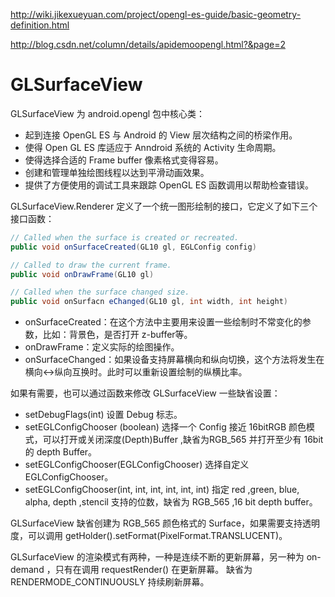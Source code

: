http://wiki.jikexueyuan.com/project/opengl-es-guide/basic-geometry-definition.html

http://blog.csdn.net/column/details/apidemoopengl.html?&page=2

# GLSurfaceView
GLSurfaceView 为 android.opengl 包中核心类：

* 起到连接 OpenGL ES 与 Android 的 View 层次结构之间的桥梁作用。
* 使得 Open GL ES 库适应于 Anndroid 系统的 Activity 生命周期。
* 使得选择合适的 Frame buffer 像素格式变得容易。
* 创建和管理单独绘图线程以达到平滑动画效果。
* 提供了方便使用的调试工具来跟踪 OpenGL ES 函数调用以帮助检查错误。

GLSurfaceView.Renderer 定义了一个统一图形绘制的接口，它定义了如下三个接口函数：
``` java
// Called when the surface is created or recreated.
public void onSurfaceCreated(GL10 gl, EGLConfig config)

// Called to draw the current frame.
public void onDrawFrame(GL10 gl)

// Called when the surface changed size.
public void onSurfacn eChanged(GL10 gl, int width, int height)  
```
* onSurfaceCreated：在这个方法中主要用来设置一些绘制时不常变化的参数，比如：背景色，是否打开 z-buffer等。
* onDrawFrame：定义实际的绘图操作。
* onSurfaceChanged：如果设备支持屏幕横向和纵向切换，这个方法将发生在横向<->纵向互换时。此时可以重新设置绘制的纵横比率。

如果有需要，也可以通过函数来修改 GLSurfaceView 一些缺省设置：

* setDebugFlags(int) 设置 Debug 标志。
* setEGLConfigChooser (boolean) 选择一个 Config 接近 16bitRGB 颜色模式，可以打开或关闭深度(Depth)Buffer ,缺省为RGB_565 并打开至少有 16bit 的 depth Buffer。
* setEGLConfigChooser(EGLConfigChooser) 选择自定义 EGLConfigChooser。
* setEGLConfigChooser(int, int, int, int, int, int) 指定 red ,green, blue, alpha, depth ,stencil 支持的位数，缺省为 RGB_565 ,16 bit depth buffer。

GLSurfaceView 缺省创建为 RGB_565 颜色格式的 Surface，如果需要支持透明度，可以调用 getHolder().setFormat(PixelFormat.TRANSLUCENT)。

GLSurfaceView 的渲染模式有两种，一种是连续不断的更新屏幕，另一种为 on-demand ，只有在调用 requestRender() 在更新屏幕。 缺省为 RENDERMODE_CONTINUOUSLY 持续刷新屏幕。